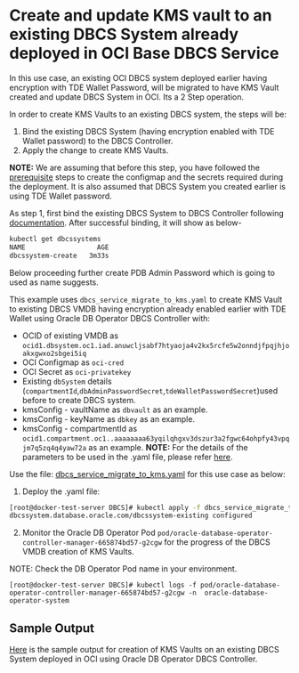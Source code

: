 # Create and update KMS vault to an existing DBCS System already deployed in OCI Base DBCS Service

In this use case, an existing OCI DBCS system deployed earlier having encryption with TDE Wallet Password, will be migrated to have KMS Vault created and update DBCS System in OCI. Its a 2 Step operation.

In order to create KMS Vaults to an existing DBCS system, the steps will be:

1. Bind the existing DBCS System (having encryption enabled with TDE Wallet password) to the DBCS Controller.
2. Apply the change to create KMS Vaults.

**NOTE:** We are assuming that before this step, you have followed the [prerequisite](./../README.md#prerequsites-to-deploy-a-dbcs-system-using-oracle-db-operator-dbcs-controller) steps to create the configmap and the secrets required during the deployment. It is also assumed that DBCS System you created earlier is using TDE Wallet password.

As step 1, first bind the existing DBCS System to DBCS Controller following [documentation](./../provisioning/bind_to_existing_dbcs_system.md). After successful binding, it will show as below-
```bash
kubectl get dbcssystems
NAME                  AGE
dbcssystem-create   3m33s
```
Below proceeding further create PDB Admin Password which is going to used as name suggests. 

This example uses `dbcs_service_migrate_to_kms.yaml` to create KMS Vault to existing DBCS VMDB having encryption already enabled earlier with TDE Wallet using Oracle DB Operator DBCS Controller with:

- OCID of existing VMDB as `ocid1.dbsystem.oc1.iad.anuwcljsabf7htyaoja4v2kx5rcfe5w2onndjfpqjhjoakxgwxo2sbgei5iq`
- OCI Configmap as `oci-cred`  
- OCI Secret as `oci-privatekey`
- Existing `dbSystem` details (`compartmentId`,`dbAdminPasswordSecret`,`tdeWalletPasswordSecret`)used before to create DBCS system.
- kmsConfig - vaultName as `dbvault` as an example.
- kmsConfig - keyName as `dbkey` as an example.
- kmsConfig - compartmentId as `ocid1.compartment.oc1..aaaaaaaa63yqilqhgxv3dszur3a2fgwc64ohpfy43vpqjm7q5zq4q4yaw72a` as an example.
**NOTE:** For the details of the parameters to be used in the .yaml file, please refer [here](./dbcs_controller_parameters.md).

Use the file: [dbcs_service_migrate_to_kms.yaml](./dbcs_service_migrate_to_kms.yaml) for this use case as below:

1. Deploy the .yaml file:  
```sh
[root@docker-test-server DBCS]# kubectl apply -f dbcs_service_migrate_to_kms.yaml
dbcssystem.database.oracle.com/dbcssystem-existing configured
```

2. Monitor the Oracle DB Operator Pod `pod/oracle-database-operator-controller-manager-665874bd57-g2cgw` for the progress of the DBCS VMDB creation of KMS Vaults. 

NOTE: Check the DB Operator Pod name in your environment.

```
[root@docker-test-server DBCS]# kubectl logs -f pod/oracle-database-operator-controller-manager-665874bd57-g2cgw -n  oracle-database-operator-system
```

## Sample Output

[Here](./dbcs_service_migrate_to_kms.log) is the sample output for creation of KMS Vaults on an existing DBCS System deployed in OCI using Oracle DB Operator DBCS Controller.
